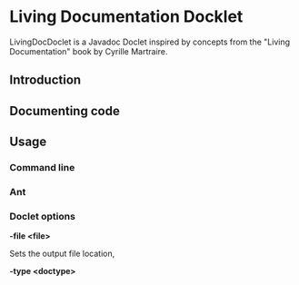 # Living Documentation Docklet

LivingDocDoclet is a Javadoc Doclet inspired by concepts from the "Living Documentation" book by Cyrille Martraire.

## Introduction

## Documenting code

## Usage

### Command line

### Ant

### Doclet options

**-file \<file>**
  
Sets the output file location,

**-type \<doctype>**
